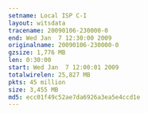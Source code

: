 ```yaml
---
setname: Local ISP C-I
layout: witsdata
tracename: 20090106-230000-0
end: Wed Jan  7 12:30:00 2009
originalname: 20090106-230000-0
gzsize: 1,776 MB
len: 0:30:00
start: Wed Jan  7 12:00:01 2009
totalwirelen: 25,827 MB
pkts: 45 million
size: 3,455 MB
md5: ecc01f49c52ae7da6926a3ea5e4ccd1e
---
```

